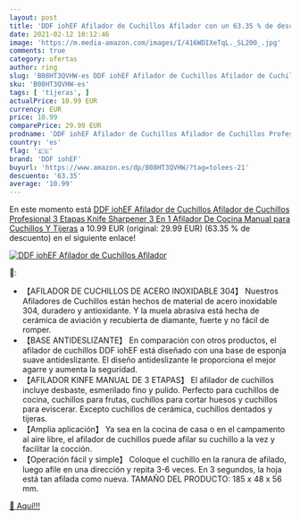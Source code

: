 ```yaml
---
layout: post
title: 'DDF iohEF Afilador de Cuchillos Afilador con un 63.35 % de descuento'
date: 2021-02-12 10:12:46
image: 'https://m.media-amazon.com/images/I/416WDIXeTqL._SL200_.jpg'
comments: true
category: ofertas
author: ring
slug: 'B08HT3QVHW-es DDF iohEF Afilador de Cuchillos Afilador de Cuchillos...'
sku: 'B08HT3QVHW-es'
tags: [ 'tijeras', ]
actualPrice: 10.99 EUR
currency: EUR
price: 10.99
comparePrice: 29.99 EUR
prodname: 'DDF iohEF Afilador de Cuchillos Afilador de Cuchillos Profesional 3 Etapas Knife Sharpener  3 En 1 Afilador De Cocina Manual  para Cuchillos Y Tijeras'
country: 'es'
flag: '🇪🇸'
brand: 'DDF iohEF'
buyurl: 'https://www.amazon.es/dp/B08HT3QVHW/?tag=tolees-21'
descuento: '63.35'
average: '10.99'
---
```


En este momento está [DDF iohEF Afilador de Cuchillos Afilador de Cuchillos Profesional 3 Etapas Knife Sharpener  3 En 1 Afilador De Cocina Manual  para Cuchillos Y Tijeras](https://www.amazon.es/dp/B08HT3QVHW/?tag=tolees-21) a 10.99 EUR (original: 29.99 EUR) (63.35 %  de descuento) en el siguiente enlace!

[![DDF iohEF Afilador de Cuchillos Afilador](https://m.media-amazon.com/images/I/416WDIXeTqL._SL200_.jpg)](https://www.amazon.es/dp/B08HT3QVHW/?tag=tolees-21)

🔎:

- 【AFILADOR DE CUCHILLOS DE ACERO INOXIDABLE 304】 Nuestros Afiladores de Cuchillos están hechos de material de acero inoxidable 304, duradero y antioxidante. Y la muela abrasiva está hecha de cerámica de aviación y recubierta de diamante, fuerte y no fácil de romper.
- 【BASE ANTIDESLIZANTE】 En comparación con otros productos, el afilador de cuchillos DDF iohEF está diseñado con una base de esponja suave antideslizante. El diseño antideslizante le proporciona el mejor agarre y aumenta la seguridad.
- 【AFILADOR KINFE MANUAL DE 3 ETAPAS】 El afilador de cuchillos incluye desbaste, esmerilado fino y pulido. Perfecto para cuchillos de cocina, cuchillos para frutas, cuchillos para cortar huesos y cuchillos para eviscerar. Excepto cuchillos de cerámica, cuchillos dentados y tijeras.
- 【Amplia aplicación】 Ya sea en la cocina de casa o en el campamento al aire libre, el afilador de cuchillos puede afilar su cuchillo a la vez y facilitar la cocción.
- 【Operación fácil y simple】 Coloque el cuchillo en la ranura de afilado, luego afile en una dirección y repita 3-6 veces. En 3 segundos, la hoja está tan afilada como nueva. TAMAÑO DEL PRODUCTO: 185 x 48 x 56 mm.

[🛒 Aquí!!!](https://www.amazon.es/dp/B08HT3QVHW/?tag=tolees-21)

